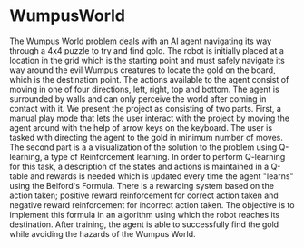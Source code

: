 # WumpusWorld

The Wumpus World problem deals with an AI agent navigating its way through a 4x4 puzzle to try and find gold. The robot is initially placed at a location in the grid which is the starting point and must safely navigate its way around the evil Wumpus creatures to locate the gold on the board, which is the destination point.
The actions available to the agent consist of moving in one of four directions, left, right, top and bottom. The agent is surrounded by walls and can only perceive the world after coming in contact with it.
We present the project as consisting of two parts. First, a manual play mode that lets the user interact with the project by moving the agent around with the help of arrow keys on the keyboard. The user is tasked with directing the agent to the gold in minimum number of moves. The second part is a a visualization of the solution to the problem using Q-learning, a type of Reinforcement learning.
In order to perform Q-learning for this task, a description of the states and actions is maintained in a Q-table and rewards is needed which is updated every time the agent "learns" using the Belford's Formula. There is a rewarding system based on the action taken; positive reward reinforcement for correct action taken and negative reward reinforcement for incorrect action taken. The objective is to implement this formula in an algorithm using which the robot reaches its destination.
After training, the agent is able to successfully find the gold while avoiding the hazards of the Wumpus World.
